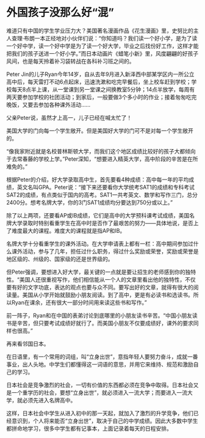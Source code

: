 # 外国孩子没那么好“混”

难道只有中国的学生学业压力大？美国著名漫画作品《花生漫画》里，史努比的主人查理·布朗一本正经地对小伙伴们说：“你知道吗？我们读一个好小学，是为了读一个好中学，读一个好中学是为了读一个好大学，毕业之后找份好工作，这样才能把我们的孩子送进一个好小学。”而日本动画片《蜡笔小新》里，风度翩翩的好孩子风间，也是每天拎着补习袋转战在各科补习班之间的。 

Peter Jin的儿子Ryan今年14岁，自从去年9月进入新泽西中部某学区内一所公立高中后，每天雷打不动6点起床，迅速洗漱和吃完早餐后，坐上校车赶到学校；学校每天8点半上课，从一堂课到另一堂课之间换教室5分钟；14点半放学，每周有两天要参加学校的社团活动；到家后，一般要做3个多小时的作业；接着匆匆吃完晚饭，又要去参加各种课外活动…… 

父亲Peter说，虽然才上高一，儿子已经在喊太忙了！ 

美国大学的门向每一个学生敞开。但是美国好大学的门可不是对每一个学生敞开的。 

“像我家附近就是名校普林斯顿大学，而我们这个地区成绩比较好的孩子大都倾向于去常春藤的学校上学。”Peter深知，“想要进入精英大学，高中阶段的辛苦是在所难免的。” 

根据Peter的介绍，好大学录取高中生，首先要看4种成绩：高中每一年的平均成绩，英文名叫GPA。Peter说：“接下来还要看你大学统考SAT1的成绩和专科考试SAT2的成绩，有点类似于国内的高考。SAT1一共考英文、数学和写作三门，总分2400分。想考名牌大学，你的3门SAT1成绩均分要达到750分或以上。” 

除了以上两项，还要看AP或IB成绩，它们是高中的大学预科课考试成绩，美国名牌大学录取时特别看重学生在高中时是否作了最艰苦的努力——具体地说，是否上了难度最大的课程。难度大的课程就是指AP和IB。 

名牌大学十分看重学生的课外活动。在大学申请表上都有一栏：高中期间参加过什么课外活动，参与了几年，担任过什么职务，得过什么奖励或荣誉，奖励或荣誉是地区级的、州级的、国家级的还是世界级的。 

但Peter强调，要想进入好大学，最关键的一点就是要让招生的老师感到你的独特性。“美国人还很重视写作，他们相信能从一个人的文章里看出他的独特性，不仅要有好的文字功底，表达的观点也要与众不同。要写出好的文章，就得有很大的阅读量。美国从小学开始就鼓励小朋友阅读。到了高中，更是有必读书和选读书。所以Ryan在课余，还有很大一部分时间用来读这些书和写作。” 

前一阵子，Ryan和在中国的表弟讨论到底哪里的小朋友读书辛苦。“中国小朋友读书是辛苦，但只要考试成绩好就行了。而美国小朋友不仅要成绩好，课外的要求同样也很高。” 

再来看邻国日本。 

在日语里，有一个常用的词组，叫“立身出世”，意指年轻人要努力奋斗，成就一番事业，出人头地。中学生们都懂得这一词语的意思，并用它来维持、规范和激励自己的学习。 

日本社会是竞争激烈的社会，一切有价值的东西都必须在竞争中取得。日本社会又是一个重学历的社会，要想“立身出世”，就必须进入一流大学；而要进入一流大学，就必须先进入名牌高中。 

这样，日本社会中学生从进入初中的那一天起，就加入了激烈的升学竞争，他们已经意识到，个人将来能否“立身出世”，取决于自己的中学成绩。因此大多数中学生都拼命地学习，很多中学生都有记事本，上面记录着每天的日程安排。